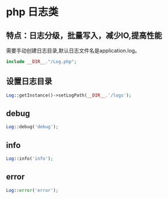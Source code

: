 php 日志类 
====

## 特点：日志分级，批量写入，减少IO,提高性能

需要手动创建日志目录,默认日志文件名是application.log。
```PHP
include __DIR__."/Log.php";
```
## 设置日志目录
```PHP
Log::getInstance()->setLogPath(__DIR__.'/logs');
```
## debug
```PHP
Log::debug('debug');
```
## info
```PHP
Log::info('info');
```
## error
```PHP
Log::error('error');
```
